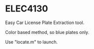 # ELEC4130
Easy Car License Plate Extraction tool.  
  
Color based method, so blue plates only.  
  
Use "locate.m" to launch.  
